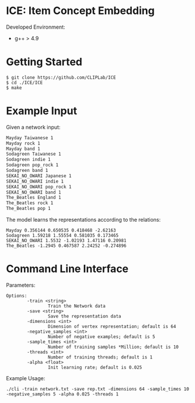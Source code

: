 # ICE: Item Concept Embedding

Developed Environment:
- g++ > 4.9

# Getting Started
```
$ git clone https://github.com/CLIPLab/ICE
$ cd ./ICE/ICE
$ make
```

# Example Input
Given a network input:
```txt
Mayday Taiwanese 1
Mayday rock 1
Mayday band 1
Sodagreen Taiwanese 1
Sodagreen indie 1
Sodagreen pop_rock 1
Sodagreen band 1
SEKAI_NO_OWARI Japanese 1
SEKAI_NO_OWARI indie 1
SEKAI_NO_OWARI pop_rock 1
SEKAI_NO_OWARI band 1
The_Beatles England 1
The_Beatles rock 1
The_Beatles pop 1
```
The model learns the representations according to the relations:
```
Mayday 0.356144 0.650535 0.418468 -2.62163
Sodagreen 1.59218 1.55554 0.581035 0.173465
SEKAI_NO_OWARI 1.5532 -1.02193 1.47116 0.20981
The_Beatles -1.2945 0.467587 2.24252 -0.274896
```

# Command Line Interface

Parameters:
```
Options:
        -train <string>
                Train the Network data
        -save <string>
                Save the representation data
        -dimensions <int>
                Dimension of vertex representation; default is 64
        -negative_samples <int>
                Number of negative examples; default is 5
        -sample_times <int>
                Number of training samples *Million; default is 10
        -threads <int>
                Number of training threads; default is 1
        -alpha <float>
                Init learning rate; default is 0.025
```

Example Usage:
```
./cli -train network.txt -save rep.txt -dimensions 64 -sample_times 10 -negative_samples 5 -alpha 0.025 -threads 1
```
